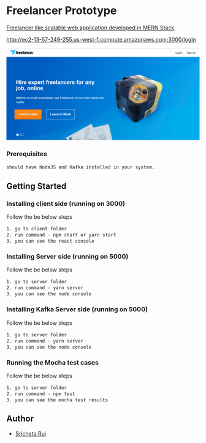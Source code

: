 # Freelancer Prototype

 [Freelancer like scalable web application developed in MERN Stack](http://ec2-13-57-249-255.us-west-1.compute.amazonaws.com:3000/login)
 
 http://ec2-13-57-249-255.us-west-1.compute.amazonaws.com:3000/login


![alt text](screenshots/Capture.PNG "Landing page")

### Prerequisites

```
should have NodeJS and Kafka installed in your system.
```
## Getting Started

### Installing client side (running on 3000)

Follow the be below steps
```
1. go to client folder
2. run command - npm start or yarn start
3. you can see the react console
```
### Installing Server side (running on 5000)

Follow the be below steps
```
1. go to server folder
2. run command - yarn server
3. you can see the node console
```
### Installing Kafka Server side (running on 5000)

Follow the be below steps
```
1. go to server folder
2. run command - yarn server
3. you can see the node console
```

### Running the Mocha test cases

Follow the be below steps
```
1. go to server folder
2. run command - npm test
3. you can see the mocha test results
```


## Author

* [Sricheta Ruj](https://github.com/sricheta92)
